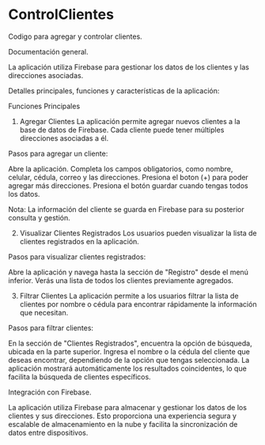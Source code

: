 # ControlClientes
Codigo para agregar y controlar clientes.

Documentación general.

La aplicación utiliza Firebase para gestionar los datos de los clientes y las direcciones asociadas. 

Detalles principales, funciones y características de la aplicación:

Funciones Principales
1. Agregar Clientes
La aplicación permite agregar nuevos clientes a la base de datos de Firebase. Cada cliente puede tener múltiples direcciones asociadas a él.

Pasos para agregar un cliente:

Abre la aplicación.
Completa los campos obligatorios, como nombre, celular, cédula, correo y las direcciones.
Presiona el boton (+) para poder agregar más direcciones.
Presiona el botón guardar cuando tengas todos los datos.

Nota: La información del cliente se guarda en Firebase para su posterior consulta y gestión.

2. Visualizar Clientes Registrados
Los usuarios pueden visualizar la lista de clientes registrados en la aplicación.

Pasos para visualizar clientes registrados:

Abre la aplicación y navega hasta la sección de "Registro" desde el menú inferior.
Verás una lista de todos los clientes previamente agregados.

3. Filtrar Clientes
La aplicación permite a los usuarios filtrar la lista de clientes por nombre o cédula para encontrar rápidamente la información que necesitan.

Pasos para filtrar clientes:

En la sección de "Clientes Registrados", encuentra la opción de búsqueda, ubicada en la parte superior.
Ingresa el nombre o la cédula del cliente que deseas encontrar, dependiendo de la opción que tengas seleccionada.
La aplicación mostrará automáticamente los resultados coincidentes, lo que facilita la búsqueda de clientes específicos.

Integración con Firebase.

La aplicación utiliza Firebase para almacenar y gestionar los datos de los clientes y sus direcciones. 
Esto proporciona una experiencia segura y escalable de almacenamiento en la nube y facilita la sincronización de datos entre dispositivos.


